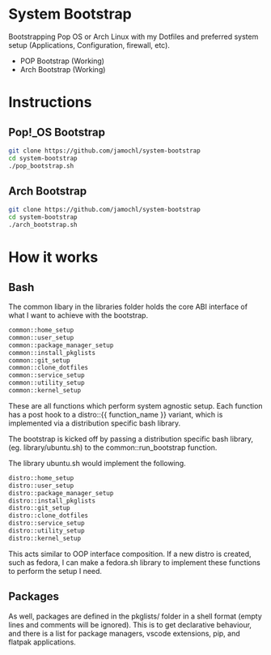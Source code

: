 # System Bootstrap

Bootstrapping Pop OS or Arch Linux with my Dotfiles and preferred system
setup (Applications, Configuration, firewall, etc).

* POP Bootstrap (Working)
* Arch Bootstrap (Working)

# Instructions

## Pop!\_OS Bootstrap

```bash
git clone https://github.com/jamochl/system-bootstrap
cd system-bootstrap
./pop_bootstrap.sh
```

## Arch Bootstrap

```bash
git clone https://github.com/jamochl/system-bootstrap
cd system-bootstrap
./arch_bootstrap.sh
```

# How it works

## Bash

The common libary in the libraries folder holds the core ABI interface of
what I want to achieve with the bootstrap.

```bash
common::home_setup
common::user_setup
common::package_manager_setup
common::install_pkglists
common::git_setup
common::clone_dotfiles
common::service_setup
common::utility_setup
common::kernel_setup
```

These are all functions which perform system agnostic setup. Each function
has a post hook to a distro::{{ function\_name }} variant, which is
implemented via a distribution specific bash library.

The bootstrap is kicked off by passing a distribution specific bash
library, (eg. library/ubuntu.sh) to the common::run\_bootstrap function.

The library ubuntu.sh would implement the following.

```bash
distro::home_setup
distro::user_setup
distro::package_manager_setup
distro::install_pkglists
distro::git_setup
distro::clone_dotfiles
distro::service_setup
distro::utility_setup
distro::kernel_setup
```

This acts similar to OOP interface composition. If a new distro is created,
such as fedora, I can make a fedora.sh library to implement these functions
to perform the setup I need.

## Packages

As well, packages are defined in the pkglists/ folder in a shell format
(empty lines and comments will be ignored). This is to get declarative
behaviour, and there is a list for package managers, vscode extensions,
pip, and flatpak applications.

